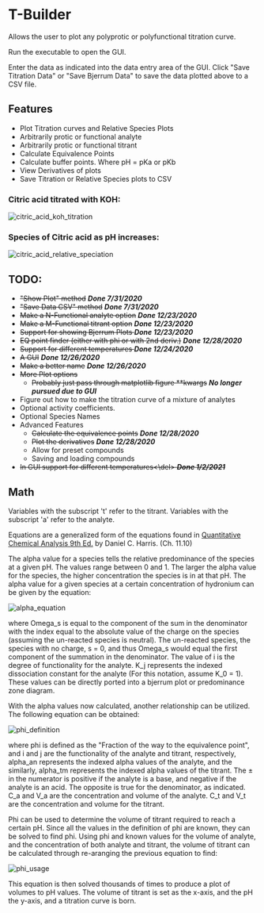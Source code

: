 # T-Builder

Allows the user to plot any polyprotic or polyfunctional titration curve.

Run the executable to open the GUI.

Enter the data as indicated into the data entry area of the GUI. Click "Save Titration Data" or "Save Bjerrum Data" to
save the data plotted above to a CSV file.

## Features

* Plot Titration curves and Relative Species Plots
* Arbitrarily protic or functional analyte
* Arbitrarily protic or functional titrant
* Calculate Equivalence Points
* Calculate buffer points. Where pH = pKa or pKb
* View Derivatives of plots
* Save Titration or Relative Species plots to CSV

### Citric acid titrated with KOH:
![citric_acid_koh_titration](https://i.imgur.com/gQIjOxH.png)


### Species of Citric acid as pH increases:
![citric_acid_relative_speciation](https://i.imgur.com/Ng8gZpb.png)

## TODO:

* <del>"Show Plot" method</del> ***Done 7/31/2020***
* <del>"Save Data CSV" method</del> ***Done 7/31/2020***
* <del>Make a N-Functional analyte option</del> ***Done 12/23/2020***
* <del>Make a M-Functional titrant option</del> ***Done 12/23/2020***
* <del>Support for showing Bjerrum Plots </del> ***Done 12/23/2020***
* <del>EQ point finder (either with phi or with 2nd deriv.)</del> ***Done 12/28/2020***
* <del>Support for different temperatures </del> ***Done 12/24/2020***
* <del>A GUI</del> ***Done 12/26/2020***
* <del>Make a better name</del> ***Done 12/26/2020***
* <del>More Plot options</del>
    * <del>Probably just pass through matplotlib figure **kwargs</del> ***No longer pursued due to GUI***
* Figure out how to make the titration curve of a mixture of analytes
* Optional activity coefficients.
* Optional Species Names
* Advanced Features
    * <del>Calculate the equivalence points</del> ***Done 12/28/2020***
    * <del>Plot the derivatives</del> ***Done 12/28/2020***
    * Allow for preset compounds
    * Saving and loading compounds
* <del>In GUI support for different temperatures<\del> ***Done 1/2/2021***

## Math

Variables with the subscript 't' refer to the titrant. Variables with the subscript 'a' refer to the analyte.

Equations are a generalized form of the equations found
in [Quantitative Chemical Analysis 9th Ed.](https://www.amazon.com/Quantitative-Chemical-Analysis-Daniel-Harris/dp/146413538X)
by Daniel C. Harris. (Ch. 11.10)

The alpha value for a species tells the relative predominance of the species at a given pH. The values range between 0
and 1. The larger the alpha value for the species, the higher concentration the species is in at that pH. The alpha
value for a given species at a certain concentration of hydronium can be given by the equation:

![alpha_equation](https://latex.codecogs.com/png.latex?\dpi{200}&space;\bg_white&space;\fn_cm&space;\alpha_s&space;=&space;\frac{\Omega_s}{\sum_{n,m=\i,0}&space;^{0,&space;\i}([H^&plus;]^{n}&space;*&space;\prod^{m}&space;_{j=0}(K_j))})

where Omega_s is equal to the component of the sum in the denominator with the index equal to the absolute value of the
charge on the species (assuming the un-reacted species is neutral). The un-reacted species, the species with no charge,
s = 0, and thus Omega_s would equal the first component of the summation in the denominator. The value of i is the
degree of functionality for the analyte. K_j represents the indexed dissociation constant for the analyte (For this
notation, assume K_0 = 1). These values can be directly ported into a bjerrum plot or predominance zone diagram.

With the alpha values now calculated, another relationship can be utilized. The following equation can be obtained:

![phi_definition](https://latex.codecogs.com/png.latex?\dpi{200}&space;\bg_white&space;\phi&space;\equiv\frac{C_tV_t}{C_aV_a}=&space;\frac{(\sum_{n=0}^{\i}n\alpha_{an})\pm\frac{[H^&plus;]-[OH^-]}{C_a}}{(\sum_{m=0}^{\j}m\alpha_{tm})\mp\frac{[H^&plus;]-[OH^-]}{C_t}})

where phi is defined as the "Fraction of the way to the equivalence point", and i and j are the functionality of
the analyte and titrant, respectively, alpha_an represents the indexed alpha values of the analyte, and the similarly,
alpha_tm represents the indexed alpha values of the titrant. The ± in the numerator is positive if the analyte is a
base, and negative if the analyte is an acid. The opposite is true for the denominator, as indicated. C_a and V_a are
the concentration and volume of the analyte. C_t and V_t are the concentration and volume for the titrant.

Phi can be used to determine the volume of titrant required to reach a certain pH. Since all the values in the
definition of phi are known, they can be solved to find phi. Using phi and known values for the volume of analyte, and
the concentration of both analyte and titrant, the volume of titrant can be calculated through re-aranging the previous
equation to find:

![phi_usage](https://latex.codecogs.com/png.latex?\dpi{200}&space;\bg_white&space;V_t&space;=&space;\frac{\phi&space;C_a&space;V_a}&space;{C_t})

This equation is then solved thousands of times to produce a plot of volumes to pH values. The volume of titrant is set
as the x-axis, and the pH the y-axis, and a titration curve is born.

